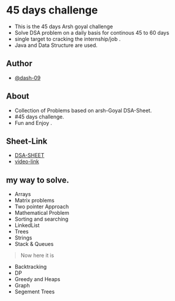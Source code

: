 
# 45 days challenge

- This is the 45 days Arsh goyal challenge
- Solve DSA problem on a daily basis for continous 45 to 60 days
- single target to cracking the internship/job .
- Java and Data Structure are used.
 


## Author

- [@dash-09](https://www.github.com/dash-09)


## About

- Collection of Problems based on arsh-Goyal DSA-Sheet. 
- #45 days challenge.
- Fun and Enjoy . 

## Sheet-Link
- [DSA-SHEET](https://docs.google.com/spreadsheets/d/1r35qSXY6rSAonFbPEKB_KXUvpCIBbVGMp5001MaNb3c/edit#gid=0)
- [video-link](https://www.youtube.com/watch?v=gNpZHvl095s)

## my way to solve.
- Arrays
- Matrix problems
- Two pointer Approach
- Mathematical Problem
- Sorting and searching
- LinkedList
- Trees
- Strings
- Stack & Queues
>Now here it is 
- Backtracking
- DP
- Greedy and Heaps
- Graph
- Segement Trees 
